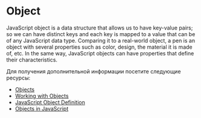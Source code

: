 # Object

JavaScript object is a data structure that allows us to have key-value pairs; so we can have distinct keys and each key is mapped to a value that can be of any JavaScript data type. Comparing it to a real-world object, a pen is an object with several properties such as color, design, the material it is made of, etc. In the same way, JavaScript objects can have properties that define their characteristics.

Для получения дополнительной информации посетите следующие ресурсы:

- [Objects](https://javascript.info/object)
- [Working with Objects](https://developer.mozilla.org/en-US/docs/Web/JavaScript/Guide/Working_with_Objects)
- [JavaScript Object Definition](https://www.w3schools.com/js/js_object_definition.asp)
- [Objects in JavaScript ](https://www.geeksforgeeks.org/objects-in-javascript/)
